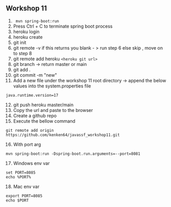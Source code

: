 ## Workshop 11
1. ``` mvn spring-boot:run```
2. Press Ctrl + C to terminate spring boot process
3. heroku login
4. heroku create
5. git init
6. git remote -v if this returns you blank - > run step 6 else skip , move on to step 8
7. git remote add heroku ```<heroku git url>```
8. git branch -> return master or main
9. git add .
10. git commit -m "new"
11. Add a new file under the workshop 11 root directory -> append the below values into the system.properties file

```
java.runtime.version=17
```
12. git push heroku master/main
13. Copy the url and paste to the browser
14. Create a github repo
15. Execute the bellow command 
```
git remote add origin https://github.com/kenken64/javassf_workshop11.git
```

16. With port arg 
```
mvn spring-boot:run -Dspring-boot.run.arguments=--port=8081
```

17. Windows env var
```
set PORT=8085
echo %PORT%
```

18. Mac env var
```
export PORT=8085
echo $PORT
```
